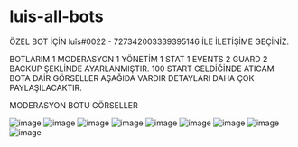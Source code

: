 # luis-all-bots
ÖZEL BOT İÇİN luîs#0022 - 727342003339395146 İLE İLETİŞİME GEÇİNİZ.

BOTLARIM 1 MODERASYON 1 YÖNETİM 1 STAT 1 EVENTS 2 GUARD 2 BACKUP ŞEKLİNDE AYARLANMIŞTIR.
100 START GELDİĞİNDE ATICAM 
BOTA DAİR GÖRSELLER AŞAĞIDA VARDIR DETAYLARI DAHA ÇOK PAYLAŞILACAKTIR.
 
 MODERASYON BOTU GÖRSELLER
 
 
![image](https://user-images.githubusercontent.com/117843883/219043895-ca78e1d7-85be-4a84-9014-5325aff2d9bc.png)
![image](https://user-images.githubusercontent.com/117843883/219045596-f188eb9f-6023-4657-9ed1-400cd819206c.png)
![image](https://user-images.githubusercontent.com/117843883/219045707-9e82ef58-6e56-4ae8-8f04-a05e7f6dce8b.png)
![image](https://user-images.githubusercontent.com/117843883/219046512-856e53b9-243c-4a79-b6e4-1cd191848e20.png)
![image](https://user-images.githubusercontent.com/117843883/219046556-a88f0d72-58ca-4de7-ae8a-3885686a1017.png)
![image](https://user-images.githubusercontent.com/117843883/219046644-7682dcc4-9099-4155-9fcb-55142074844d.png)
![image](https://user-images.githubusercontent.com/117843883/219046693-933c7e80-7b3f-4a79-825a-262943c4f747.png)
![image](https://user-images.githubusercontent.com/117843883/219046769-e2346f2b-a86a-4d89-8b83-7f0264def290.png)
![image](https://user-images.githubusercontent.com/117843883/219174707-1a1f6697-3527-4803-a8ef-c1c918f5e451.png)


